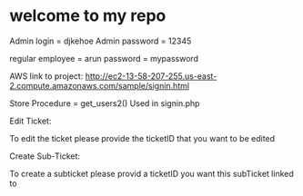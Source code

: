 # welcome to my repo

Admin login = djkehoe
Admin password = 12345

regular employee = arun
password = mypassword

AWS link to project: http://ec2-13-58-207-255.us-east-2.compute.amazonaws.com/sample/signin.html


Store Procedure = get_users2()
Used in signin.php

Edit Ticket:

To edit the ticket please provide the ticketID that you want to be edited

Create Sub-Ticket:

To create a subticket please provid a ticketID you want this subTicket linked to
